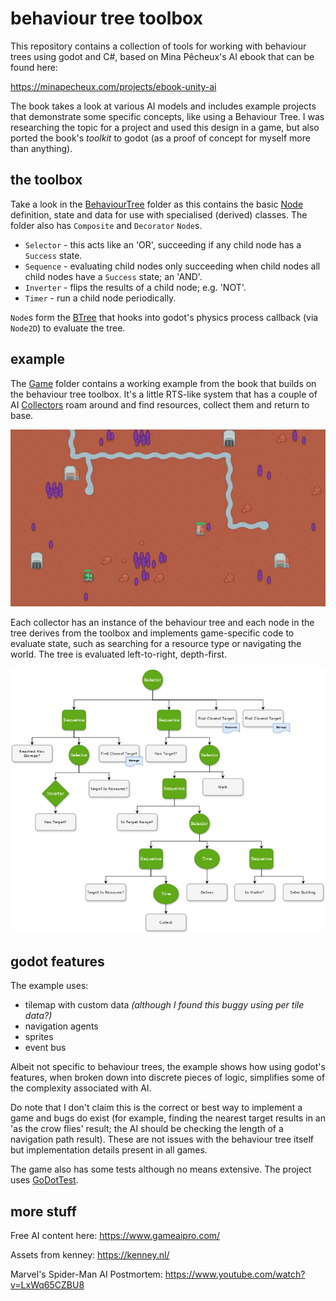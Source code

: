 # behaviour tree toolbox

This repository contains a collection of tools for working with behaviour trees using godot and C#, based on Mina Pêcheux's AI ebook that can be found here:

<https://minapecheux.com/projects/ebook-unity-ai>

The book takes a look at various AI models and includes example projects that demonstrate some specific concepts, like using a Behaviour Tree. I was researching the topic for a project and used this design in a game, but also ported the book's _toolkit_ to godot (as a proof of concept for myself more than anything).

## the toolbox

Take a look in the [BehaviourTree](./BehaviourTree) folder as this contains the basic [Node](./BehaviourTree/Node/) definition, state and data for use with specialised (derived) classes. The folder also has `Composite` and `Decorator` `Node`s.

* `Selector` - this acts like an 'OR', succeeding if any child node has a `Success` state.
* `Sequence` - evaluating child nodes only succeeding when child nodes all child nodes have a `Success` state; an 'AND'.
* `Inverter` - flips the results of a child node; e.g. 'NOT'.
* `Timer` - run a child node periodically.

`Node`s form the [BTree](./BehaviourTree/BTree/BTree.cs) that hooks into godot's physics process callback (via `Node2D`) to evaluate the tree.

## example

The [Game](./Game) folder contains a working example from the book that builds on the behaviour tree toolbox. It's a little RTS-like system that has a couple of AI [Collectors](./Game/CollectorAI/Collector.cs) roam around and find resources, collect them and return to base.

![example](./Game/example.gif)

Each collector has an instance of the behaviour tree and each node in the tree derives from the toolbox and implements game-specific code to evaluate state, such as searching for a resource type or navigating the world. The tree is evaluated left-to-right, depth-first.

![collector behaviour tree](./Game/tree.png)

## godot features

The example uses:

* tilemap with custom data _(although I found this buggy using per tile data?)_
* navigation agents
* sprites
* event bus

Albeit not specific to behaviour trees, the example shows how using godot's features, when broken down into discrete pieces of logic, simplifies some of the complexity associated with AI.

Do note that I don't claim this is the correct or best way to implement a game and bugs do exist (for example, finding the nearest target results in an 'as the crow flies' result; the AI should be checking the length of a navigation path result). These are not issues with the behaviour tree itself but implementation details present in all games.

The game also has some tests although no means extensive. The project uses [GoDotTest](https://github.com/chickensoft-games/GoDotTest).

## more stuff

Free AI content here: <https://www.gameaipro.com/>

Assets from kenney: <https://kenney.nl/>

Marvel's Spider-Man AI Postmortem: <https://www.youtube.com/watch?v=LxWq65CZBU8>

